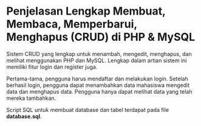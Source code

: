Penjelasan Lengkap Membuat, Membaca, Memperbarui, Menghapus (CRUD) di PHP & MySQL
========

Sistem CRUD yang lengkap untuk menambah, mengedit, menghapus, dan melihat menggunakan PHP dan MySQL. Lengkap dalam artian sistem ini memiliki fitur login dan register juga.

Pertama-tama, pengguna harus mendaftar dan melakukan login. Setelah berhasil login, pengguna dapat menambahkan data mahasiswa mengedit data dan menghapus data. Pengguna hanya dapat melihat data yang telah mereka tambahkan.

Script SQL untuk membuat database dan tabel terdapat pada file **database.sql**.

